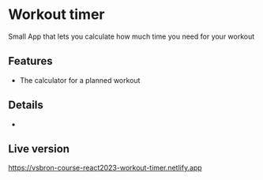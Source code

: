 # Workout timer

Small App that lets you calculate how much time you need for your workout

## Features

- The calculator for a planned workout

## Details

-

## Live version

https://vsbron-course-react2023-workout-timer.netlify.app
